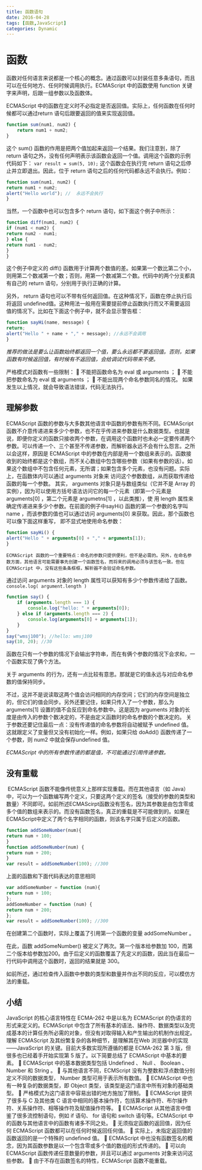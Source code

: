 ```yaml
---
title: 函数语句
date: 2016-04-28
tags: [函数,JavaScript]
categories: Dynamic
---
```


# 函数

函数对任何语言来说都是一个核心的概念。通过函数可以封装任意多条语句，而且可以在任何地方、任何时候调用执行。ECMAScript 中的函数使用 function 关键字来声明，后跟一组参数以及函数体。

ECMAScript 中的函数在定义时不必指定是否返回值。实际上，任何函数在任何时候都可以通过return 语句后跟要返回的值来实现返回值。

```javascript
function sum(num1, num2) {
	return num1 + num2;
}
```

这个 sum() 函数的作用是把两个值加起来返回一个结果。我们注意到，除了 return 语句之外，没有任何声明表示该函数会返回一个值。调用这个函数的示例代码如下：
`var result = sum(5, 10);` 
这个函数会在执行完 return 语句之后停止并立即退出。因此，位于 return 语句之后的任何代码都永远不会执行。例如：

```javascript
function sum(num1, num2) {
return num1 + num2;
alert("Hello world"); //  永远不会执行
}
```

当然，一个函数中也可以包含多个 return 语句，如下面这个例子中所示：

```javascript
function diff(num1, num2) {
if (num1 < num2) {
return num2 - num1;
} else {
return num1 - num2;
}
}
```

这个例子中定义的 diff() 函数用于计算两个数值的差。如果第一个数比第二个小，则用第二个数减第一个数；否则，用第一个数减第二个数。代码中的两个分支都具有自己的 return 语句，分别用于执行正确的计算。

另外， return 语句也可以不带有任何返回值。在这种情况下，函数在停止执行后将返回 undefined值。这种用法一般用在需要提前停止函数执行而又不需要返回值的情况下。比如在下面这个例子中，就不会显示警告框：

```javascript
function sayHi(name, message) {
return;
alert("Hello " + name + "," + message); //永远不会调用
}
```

*推荐的做法是要么让函数始终都返回一个值，要么永远都不要返回值。否则，如果函数有时候返回值，有时候有不返回值，会给调试代码带来不便。*

严格模式对函数有一些限制：
  不能把函数命名为 eval 或 arguments ；
  不能把参数命名为 eval 或 arguments ；
  不能出现两个命名参数同名的情况。
如果发生以上情况，就会导致语法错误，代码无法执行。

## 理解参数

ECMAScript 函数的参数与大多数其他语言中函数的参数有所不同。ECMAScript 函数不介意传递进来多少个参数，也不在乎传进来参数是什么数据类型。也就是说，即便你定义的函数只接收两个参数，在调用这个函数时也未必一定要传递两个参数。可以传递一个、三个甚至不传递参数，而解析器永远不会有什么怨言。之所以会这样，原因是 ECMAScript 中的参数在内部是用一个数组来表示的。函数接收到的始终都是这个数组，而不关心数组中包含哪些参数（如果有参数的话）。如果这个数组中不包含任何元素，无所谓；如果包含多个元素，也没有问题。实际上，在函数体内可以通过 arguments 对象来
访问这个参数数组，从而获取传递给函数的每一个参数。
​	其实， arguments 对象只是与数组类似（它并不是 Array 的实例），因为可以使用方括号语法访问它的每一个元素（即第一个元素是 arguments[0] ，第二个元素是 argumetns[1] ，以此类推），使
用 length 属性来确定传递进来多少个参数。在前面的例子中sayHi() 函数的第一个参数的名字叫name ，而该参数的值也可以通过访问 arguments[0] 来获取。因此，那个函数也可以像下面这样重写，
即不显式地使用命名参数：

```javascript
function sayHi() {
alert("Hello " + arguments[0] + "," + arguments[1]);
}
```

 	ECMAScript 函数的一个重要特点：命名的参数只提供便利，但不是必需的。另外，在命名参数方面，其他语言可能需要事先创建一个函数签名，而将来的调用必须与该签名一致。但在 ECMAScript 中，没有这些条条框框，解析器不会验证命名参数。

通过访问 arguments 对象的 length 属性可以获知有多少个参数传递给了函数。`console.log( argument.length )` 

```javascript
function say() {
	if (arguments.length === 1) {
		console.log("hello: " + arguments[0]);
	} else if (arguments.length === 2) {
		console.log(arguments[0] + arguments[1]);
	}
}
say("wmsj100"); //hello: wmsj100
say(10, 20); //30
```

函数在只有一个参数的情况下会输出字符串，而在有俩个参数的情况下会求和，一个函数实现了俩个方法。

关于 arguments 的行为，还有一点比较有意思。那就是它的值永远与对应命名参数的值保持同步。

不过，这并不是说读取这两个值会访问相同的内存空间；它们的内存空间是独立的，但它们的值会同步。另外还要记住，如果只传入了一个参数，那么为 arguments[1] 设置的值不会反应到命名参数中。这是因为 arguments 对象的长度是由传入的参数个数决定的，不是由定义函数时的命名参数的个数决定的。
关于参数还要记住最后一点：没有传递值的命名参数将自动被赋予 undefined 值。这就跟定义了变量但又没有初始化一样。例如，如果只给 doAdd() 函数传递了一个参数，则 num2 中就会保存undefined 值。

*ECMAScript 中的所有参数传递的都是值，不可能通过引用传递参数。*

## 没有重载

​	ECMAScript 函数不能像传统意义上那样实现重载。而在其他语言（如 Java）中，可以为一个函数编写两个定义，只要这两个定义的签名（接受的参数的类型和数量）不同即可。如前所述ECMAScirpt函数没有签名，因为其参数是由包含零或多个值的数组来表示的。而没有函数签名，真正的重载是不可能做到的。
​	如果在 ECMAScript中定义了两个名字相同的函数，则该名字只属于后定义的函数。

```javascript
function addSomeNumber(num){
return num + 100;
}
function addSomeNumber(num) {
return num + 200;
}
var result = addSomeNumber(100); //300
```

上面的函数和下面代码表达的意思相同

```javascript
var addSomeNumber = function (num){
return num + 100;
};
addSomeNumber = function (num) {
return num + 200;
};
var result = addSomeNumber(100); //300
```

在创建第二个函数时，实际上覆盖了引用第一个函数的变量 addSomeNumber 。

在此，函数 addSomeNumber() 被定义了两次。第一个版本给参数加 100，而第二个版本给参数加200。由于后定义的函数覆盖了先定义的函数，因此当在最后一行代码中调用这个函数时，返回的结果就是 300。

如前所述，通过检查传入函数中参数的类型和数量并作出不同的反应，可以模仿方法的重载。

## 小结

JavaScript 的核心语言特性在 ECMA-262 中是以名为 ECMAScript 的伪语言的形式来定义的。ECMAScript 中包含了所有基本的语法、操作符、数据类型以及完成基本的计算任务所必需的对象，但没有对取得输入和产生输出的机制作出规定。理解 ECMAScript 及其纷繁复杂的各种细节，是理解其在Web 浏览器中的实现——JavaScript 的关键。目前大多数实现所遵循的都是 ECMA-262 第 3 版，但很多也已经着手开始实现第 5 版了。以下简要总结了 ECMAScript 中基本的要素。
  ECMAScript 中的基本数据类型包括 Undefined 、 Null 、 Boolean 、 Number 和 String 。
  与其他语言不同，ECMScript 没有为整数和浮点数值分别定义不同的数据类型， Number 类型可用于表示所有数值。
  ECMAScript 中也有一种复杂的数据类型，即 Object 类型，该类型是这门语言中所有对象的基础类型。
  严格模式为这门语言中容易出错的地方施加了限制。
  ECMAScript 提供了很多与 C 及其他类 C 语言中相同的基本操作符，包括算术操作符、布尔操作符、关系操作符、相等操作符及赋值操作符等。
  ECMAScript 从其他语言中借鉴了很多流控制语句，例如 if 语句、 for 语句和 switch 语句等。ECMAScript 中的函数与其他语言中的函数有诸多不同之处。
  无须指定函数的返回值，因为任何 ECMAScript 函数都可以在任何时候返回任何值。
  实际上，未指定返回值的函数返回的是一个特殊的 undefined 值。
  ECMAScript 中也没有函数签名的概念，因为其函数参数是以一个包含零或多个值的数组的形式传递的。
  可以向 ECMAScript 函数传递任意数量的参数，并且可以通过 arguments 对象来访问这些参数。
  由于不存在函数签名的特性，ECMAScript 函数不能重载。









